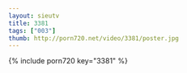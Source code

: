 ```yaml
--- 
layout: sieutv
title: 3381
tags: ["003"]
thumb: http://porn720.net/video/3381/poster.jpg
---
```

{% include porn720 key="3381" %} 

